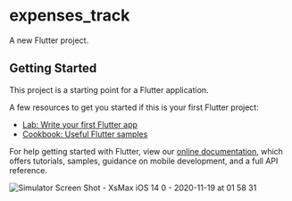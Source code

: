 # expenses_track

A new Flutter project.

## Getting Started

This project is a starting point for a Flutter application.

A few resources to get you started if this is your first Flutter project:

- [Lab: Write your first Flutter app](https://flutter.dev/docs/get-started/codelab)
- [Cookbook: Useful Flutter samples](https://flutter.dev/docs/cookbook)

For help getting started with Flutter, view our
[online documentation](https://flutter.dev/docs), which offers tutorials,
samples, guidance on mobile development, and a full API reference.

![Simulator Screen Shot - XsMax iOS 14 0 - 2020-11-19 at 01 58 31](https://user-images.githubusercontent.com/12699008/99632343-0dd4f880-2a0b-11eb-9cb8-518940416cad.png)

